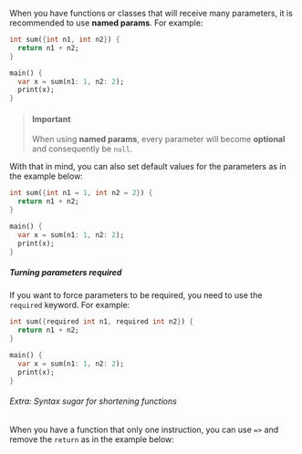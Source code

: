 When you have functions or classes that will receive many parameters, it is recommended to use **named params**. For example:

```Dart
int sum({int n1, int n2}) {
  return n1 + n2;
}

main() {
  var x = sum(n1: 1, n2: 2);
  print(x);
}
```

> #### Important
>
> When using **named params**, every parameter will become **optional** and consequently be `null`.

With that in mind, you can also set default values for the parameters as in the example below:

```Dart
int sum({int n1 = 1, int n2 = 2}) {
  return n1 + n2;
}

main() {
  var x = sum(n1: 1, n2: 2);
  print(x);
}
```

##### Turning parameters required

If you want to force parameters to be required, you need to use the `required` keyword. For example:

```Dart
int sum({required int n1, required int n2}) {
  return n1 + n2;
}

main() {
  var x = sum(n1: 1, n2: 2);
  print(x);
}
```

###### Extra: Syntax sugar for shortening functions

When you have a function that only one instruction, you can use `=>` and remove the `return` as in the example below:

